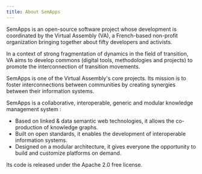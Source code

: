 ```yaml
---
title: About SemApps
---
```


SemApps is an open-source software project whose development is coordinated by the Virtual Assembly (VA), a French-based non-profit organization bringing together about fifty developers and activists. 

In a context of strong fragmentation of dynamics in the field of transition, VA aims to develop commons (digital tools, methodologies and projects) to promote the interconnection of transition movements.

SemApps is one of the Virtual Assembly's core projects. Its mission is to foster interconnections between communities by creating synergies between their information systems.

SemApps is a collaborative, interoperable, generic and modular knowledge management system :

- Based on linked & data semantic web technologies, it allows the co-production of knowledge graphs. 
- Built on open standards, it enables the development of interoperable information systems. 
- Designed on a modular architecture, it gives everyone the opportunity to build and customize platforms on demand.

Its code is released under the Apache 2.0 free license. 
